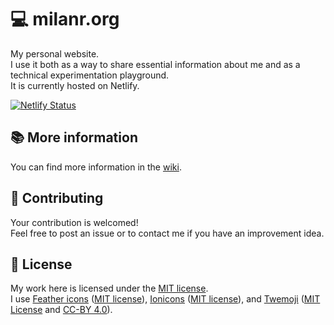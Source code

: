 # 💻 milanr.org

My personal website.  
I use it both as a way to share essential information about me and as a technical experimentation playground.  
It is currently hosted on Netlify.

[![Netlify Status](https://api.netlify.com/api/v1/badges/d4127704-137f-445a-bfe6-75ff103e8d35/deploy-status)](https://app.netlify.com/sites/milanrorg/deploys)

## 📚 More information

You can find more information in the [wiki](https://github.com/milanrodriguez/milanr.org/wiki).

## 🤝 Contributing

Your contribution is welcomed!  
Feel free to post an issue or to contact me if you have an improvement idea.

## 📘 License

My work here is licensed under the [MIT license](https://github.com/milanrodriguez/milanr.org/blob/master/LICENSE).  
I use [Feather icons](https://feathericons.com/) ([MIT license](https://github.com/feathericons/feather/blob/master/LICENSE)), [Ionicons](https://ionicons.com/) ([MIT license](https://github.com/ionic-team/ionicons/blob/master/LICENSE)), and [Twemoji](https://twemoji.twitter.com/) ([MIT License](http://opensource.org/licenses/MIT) and [CC-BY 4.0](https://creativecommons.org/licenses/by/4.0/)).
